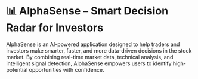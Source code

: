 # 📊 AlphaSense – Smart Decision Radar for Investors
AlphaSense is an AI-powered application designed to help traders and investors make smarter, faster, and more data-driven decisions in the stock market. By combining real-time market data, technical analysis, and intelligent signal detection, AlphaSense empowers users to identify high-potential opportunities with confidence.
